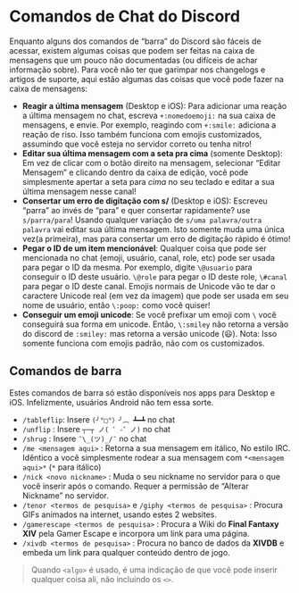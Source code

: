 <!-- TITLE: [PT] Comandos de Chat -->
<!-- SUBTITLE: Descreve todos os comandos de chat disponíveis, até os não-óbvios/não-documentados -->
 
# Comandos de Chat do Discord
Enquanto alguns dos comandos de “barra” do Discord são fáceis de acessar, existem algumas coisas que podem ser feitas na caixa de mensagens que um pouco não documentadas (ou difíceis de achar informação sobre). Para você não ter que garimpar nos changelogs e artigos de suporte, aqui estão algumas das coisas que você pode fazer na caixa de mensagens:
 
* **Reagir a última mensagem** (Desktop e iOS): Para adicionar uma reação a última mensagem no chat, escreva `+:nomedoemoji:` na sua caixa de mensagens, e envie. Por exemplo, reagindo com `+:smile:` adiciona a reação de riso. Isso também funciona com emojis customizados, assumindo que você esteja no servidor correto ou tenha nitro!
* **Editar sua última mensagem com a seta pra cima** (somente Desktop): Em vez de clicar com o botão direito na mensagem, selecionar “Editar Mensagem” e clicando dentro da caixa de edição, você pode simplesmente apertar a seta para *cima* no seu teclado e editar a sua última mensagem nesse canal!
* **Consertar um erro de digitação com s/** (Desktop e iOS): Escreveu “parra” ao invés de “para” e quer consertar rapidamente? use `s/parra/para`! Usando qualquer variação de `s/uma palavra/outra palavra` vai editar sua última mensagem. Isto somente muda uma única vez(a primeira), mas para consertar um erro de digitação rápido é ótimo!
* **Pegar o ID de um item mencionável**: Qualquer coisa que pode ser mencionada no chat (emoji, usuário, canal, role, etc) pode ser usada para pegar o ID da mesma. Por exemplo, digite `\@usuario` para conseguir o ID deste usuário. `\@role` para pegar o ID deste role, `\#canal` para pegar o ID deste canal. Emojis normais de Unicode vão te dar o caractere Unicode real (em vez da imagem) que pode ser usada em seu nome de usuário, então `\:poop:` como você quiser!
* **Conseguir um emoji unicode**: Se você prefixar um emoji com `\` você conseguirá sua forma em unicode. Então, `\:smiley` não retorna a versão do discord de `:smiley:` mas retorna a versão unicode (😃). Nota: Isso somente funciona com emojis padrão, não com os customizados.
 
## Comandos de barra
Estes comandos de barra só estão disponíveis nos apps para Desktop e iOS. Infelizmente, usuários Android não tem essa sorte.
* `/tableflip`: Insere `(╯°□°）╯︵ ┻━┻` no chat
* `/unflip` : Insere `┬─┬﻿ ノ( ゜-゜ノ)` no chat
* `/shrug` : Insere `¯\_(ツ)_/¯` no chat
* `/me <mensagem aqui>` : Retorna a sua mensagem em itálico, No estilo IRC. Idêntico a você simplesmente rodear a sua mensagem com `*<mensagem aqui>*` (`*` para itálico) 
* `/nick <novo nickname>` : Muda o seu nickname no servidor para o que você inserir após o comando. Requer a permissão de “Alterar Nickname” no servidor.
* `/tenor <termos de pesquisa>` e `/giphy <termos de pesquisa>` : Procura GIFs animados na internet, usando estes 2 websites.
* `/gamerescape <termos de pesquisa>` : Procura a Wiki do **Final Fantaxy XIV** pela Gamer Escape e incorpora um link para uma página.
* `/xivdb <termos de pesquisa>` : Procura no banco de dados da **XIVDB** e embeda um link para qualquer conteúdo dentro de jogo.
 
> Quando `<algo>` é usado, é uma indicação de que você pode inserir qualquer coisa ali, não incluindo os `<>`.
